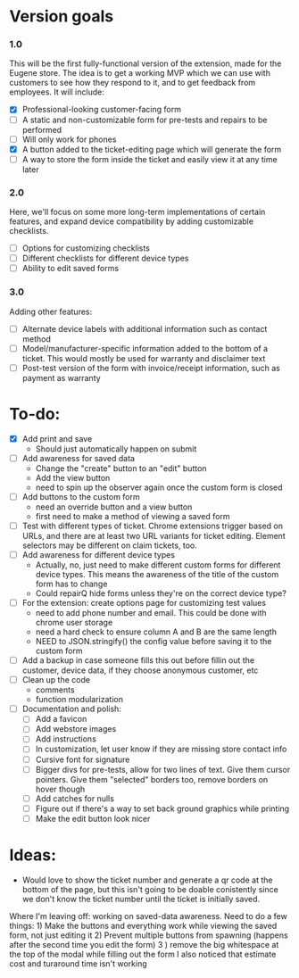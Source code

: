 # Version goals
### 1.0
This will be the first fully-functional version of the extension, made for the Eugene store.
The idea is to get a working MVP which we can use with customers to see how they respond to it, and to get feedback from employees. 
It will include:
- [x] Professional-looking customer-facing form
- [ ] A static and non-customizable form for pre-tests and repairs to be performed
- [ ] Will only work for phones
- [x] A button added to the ticket-editing page which will generate the form
- [ ] A way to store the form inside the ticket and easily view it at any time later

### 2.0 
Here, we'll focus on some more long-term implementations of certain features, and expand device compatibility by adding customizable checklists.
- [ ] Options for customizing checklists 
- [ ] Different checklists for different device types
- [ ] Ability to edit saved forms

### 3.0
Adding other features:
- [ ] Alternate device labels with additional information such as contact method
- [ ] Model/manufacturer-specific information added to the bottom of a ticket. This would mostly be used for warranty and disclaimer text
- [ ] Post-test version of the form with invoice/receipt information, such as payment as warranty

# To-do:
- [x] Add print and save
    - Should just automatically happen on submit
- [ ] Add awareness for saved data
    - Change the "create" button to an "edit" button
    - Add the view button
    - need to spin up the observer again once the custom form is closed
- [ ] Add buttons to the custom form 
    - need an override button and a view button
    - first need to make a method of viewing a saved form
- [ ] Test with different types of ticket. Chrome extensions trigger based on URLs, and there are at least two URL variants for ticket editing. Element selectors may be different on claim tickets, too.
- [ ] Add awareness for different device types
    - Actually, no, just need to make different custom forms for different device types. This means the awareness of the title of the custom form has to change
    - Could repairQ hide forms unless they're on the correct device type? 
- [ ] For the extension: create options page for customizing test values
    - need to add phone number and email. This could be done with chrome user storage
    - need a hard check to ensure column A and B are the same length
    - NEED to JSON.stringify() the config value before saving it to the custom form
- [ ] Add a backup in case someone fills this out before fillin out the customer, device data, if they choose anonymous customer, etc
- [ ] Clean up the code
    - comments
    - function modularization
- [ ] Documentation and polish:
    - [ ] Add a favicon
    - [ ] Add webstore images
    - [ ] Add instructions
    - [ ] In customization, let user know if they are missing store contact info
    - [ ] Cursive font for signature
    - [ ] Bigger divs for pre-tests, allow for two lines of text. Give them cursor pointers. Give them "selected" borders too, remove borders on hover though
    - [ ] Add catches for nulls
    - [ ] Figure out if there's a way to set back ground graphics while printing
    - [ ] Make the edit button look nicer

# Ideas:
- Would love to show the ticket number and generate a qr code at the bottom of the page, but this isn't going to be doable conistently since we don't know the ticket number until the ticket is initially saved.

Where I'm leaving off:
working on saved-data awareness. Need to do a few things:
    1) Make the buttons and everything work while viewing the saved form, not just editing it
    2) Prevent multiple buttons from spawning (happens after the second time you edit the form)
    3 ) remove the big whitespace at the top of the modal while filling out the form
I also noticed that estimate  cost and turaround time isn't working